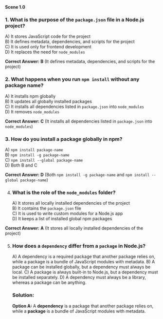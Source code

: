 **Scene 1.0**

### **1. What is the purpose of the `package.json` file in a Node.js project?**

A) It stores JavaScript code for the project  
B) It defines metadata, dependencies, and scripts for the project  
C) It is used only for frontend development  
D) It replaces the need for `node_modules`

**Correct Answer:** **B** (It defines metadata, dependencies, and scripts for the project)

### **2. What happens when you run `npm install` without any package name?**

A) It installs npm globally  
B) It updates all globally installed packages  
C) It installs all dependencies listed in `package.json` into `node_modules`  
D) It removes `node_modules`

**Correct Answer:** **C** (It installs all dependencies listed in `package.json` into `node_modules`)

### **3. How do you install a package globally in npm?**

A) `npm install package-name`  
B) `npm install -g package-name`  
C) `npm install --global package-name`  
D) Both B and C

**Correct Answer:** **D** (Both `npm install -g package-name` and `npm install --global package-name`)

4. ### **What is the role of the `node_modules` folder?**
   A) It stores all locally installed dependencies of the project  
   B) It contains the `package.json` file  
   C) It is used to write custom modules for a Node.js app  
   D) It keeps a list of installed global npm packages

**Correct Answer:** **A** (It stores all locally installed dependencies of the project)

5. ### How does a `dependency` differ from a `package` in Node.js?

   A) A dependency is a required package that another package relies on, while a package is a bundle of JavaScript modules with metadata.
   B) A package can be installed globally, but a dependency must always be local.
   C) A package is always built-in to Node.js, but a dependency must be installed separately.
   D) A dependency must always be a library, whereas a package can be anything.

   ### Solution:

   **Option A:** A **dependency** is a package that another package relies on, while a **package** is a bundle of JavaScript modules with metadata.



